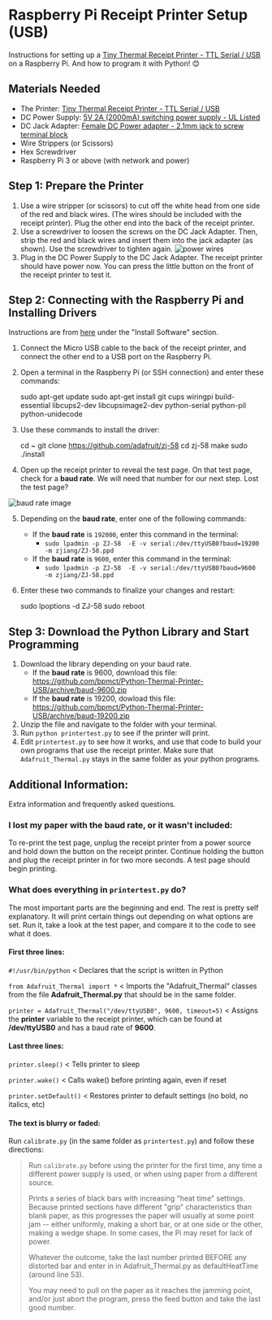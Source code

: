 # Raspberry Pi Receipt Printer Setup (USB)
Instructions for setting up a [Tiny Thermal Receipt Printer - TTL Serial / USB](https://www.adafruit.com/product/2751) on a Raspberry Pi. And how to program it with Python! 😊

## Materials Needed
- The Printer: [Tiny Thermal Receipt Printer - TTL Serial / USB](https://www.adafruit.com/product/2751)
- DC Power Supply: [5V 2A (2000mA) switching power supply - UL Listed](https://www.adafruit.com/product/276)
- DC Jack Adapter: [Female DC Power adapter - 2.1mm jack to screw terminal block](https://www.adafruit.com/product/368)
- Wire Strippers (or Scissors)
- Hex Screwdriver
- Raspberry Pi 3 or above (with network and power)

## Step 1: Prepare the Printer
1. Use a wire stripper (or scissors) to cut off the white head from one side of the red and black wires. (The wires should be included with the receipt printer). Plug the other end into the back of the receipt printer. 
2. Use a screwdriver to loosen the screws on the DC Jack Adapter. Then, strip the red and black wires and insert them into the jack adapter (as shown). Use the screwdriver to tighten again. ![power wires](https://cdn-learn.adafruit.com/assets/assets/000/001/944/large1024/components_poweradapt.jpg?1396777663)
3. Plug in the DC Power Supply to the DC Jack Adapter. The receipt printer should have power now. You can press the little button on the front of the receipt printer to test it.

## Step 2: Connecting with the Raspberry Pi and Installing Drivers
Instructions are from [here](https://learn.adafruit.com/instant-camera-using-raspberry-pi-and-thermal-printer/system-setup#install-software-2-7) under the "Install Software" section.
1. Connect the Micro USB cable to the back of the receipt printer, and connect the other end to a USB port on the Raspberry Pi.
2. Open a terminal in the Raspberry Pi (or SSH connection) and enter these commands:

    sudo apt-get update
    sudo apt-get install git cups wiringpi build-essential libcups2-dev libcupsimage2-dev python-serial python-pil python-unidecode

3. Use these commands to install the driver:

    cd ~
    git clone https://github.com/adafruit/zj-58
    cd zj-58
    make
    sudo ./install
4. Open up the receipt printer to reveal the test page. On that test page, check for a **baud rate**. We will need that number for our next step. Lost the test page?

![baud rate image](https://cdn-learn.adafruit.com/assets/assets/000/040/964/original/camera_raspberry_pi_components_test-baud.jpg)

5. Depending on the **baud rate**, enter one of the following commands:
	- If the **baud rate** is `192000`, enter this command in the terminal:
		- `sudo lpadmin -p ZJ-58  -E -v serial:/dev/ttyUSB0?baud=19200  -m zjiang/ZJ-58.ppd`
	- If the **baud rate** is `9600`, enter this command in the terminal:
		- `sudo lpadmin -p ZJ-58  -E -v serial:/dev/ttyUSB0?baud=9600  -m zjiang/ZJ-58.ppd`
6. Enter these two commands to finalize your changes and restart:

    sudo lpoptions -d ZJ-58
    sudo reboot

## Step 3: Download the Python Library and Start Programming

1. Download the library depending on your baud rate.
	- If the **baud rate** is 9600, download this file: https://github.com/bpmct/Python-Thermal-Printer-USB/archive/baud-9600.zip
	- If the **baud rate** is 19200, dowload this file: https://github.com/bpmct/Python-Thermal-Printer-USB/archive/baud-19200.zip
2. Unzip the file and navigate to the folder with your terminal.
3. Run `python printertest.py` to see if the printer will print.
4. Edit `printertest.py` to see how it works, and use that code to build your own programs that use the receipt printer. Make sure that `Adafruit_Thermal.py` stays in the same folder as your python programs.

## Additional Information:

Extra information and frequently asked questions.

### I lost my paper with the baud rate, or it wasn't included:
To re-print the test page, unplug the receipt printer from a power source and hold down the button on the receipt printer. Continue holding the button and plug the receipt printer in for two more seconds. A test page should begin printing.

### What does everything in `printertest.py` do?

The most important parts are the beginning and end. The rest is pretty self explanatory. It will print certain things out depending on what options are set. Run it, take a look at the test paper, and compare it to the code to see what it does.

#### First three lines:
`#!/usr/bin/python` < Declares that the script is written in Python

`from Adafruit_Thermal import *` < Imports the "Adafruit_Thermal" classes from the file **Adafruit_Thermal.py** that should be in the same folder.

`printer = Adafruit_Thermal("/dev/ttyUSB0", 9600, timeout=5)` < Assigns the **printer** variable to the receipt printer, which can be found at **/dev/ttyUSB0** and has a baud rate of **9600**.

#### Last three lines:
`printer.sleep()` < Tells printer to sleep

`printer.wake()` < Calls wake() before printing again, even if reset

`printer.setDefault()` < Restores printer to default settings (no bold, no italics, etc)

#### The text is blurry or faded:
Run `calibrate.py` (in the same folder as `printertest.py`) and follow these directions:

> Run `calibrate.py` before using the printer for the first time, any time
> a different power supply is used, or when using paper from a different
> source.
> 
> Prints a series of black bars with increasing "heat time" settings.
> Because printed sections have different "grip" characteristics than
> blank paper, as this progresses the paper will usually at some point
> jam -- either uniformly, making a short bar, or at one side or the
> other, making a wedge shape.  In some cases, the Pi may reset for lack
> of power.
> 
> Whatever the outcome, take the last number printed BEFORE any 
> distorted bar and enter in in Adafruit_Thermal.py as defaultHeatTime
> (around line 53).
> 
> You may need to pull on the paper as it reaches the jamming point,
> and/or just abort the program, press the feed button and take the last
> good number.

